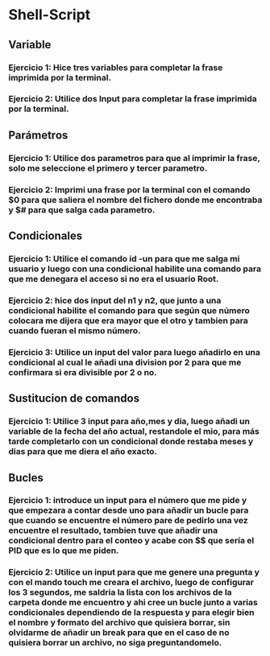 # Shell-Script
## Variable
### Ejercicio 1: Hice tres variables para completar la frase imprimida por la terminal.
### Ejercicio 2: Utilice dos Input para completar la frase imprimida por la terminal.

## Parámetros
### Ejercicio 1: Utilice dos parametros para que al imprimir la frase, solo me seleccione el primero y tercer parametro.
### Ejercicio 2: Imprimi una frase por la terminal con el comando $0 para que saliera el nombre del fichero donde me encontraba y $# para que salga cada parametro.

## Condicionales
### Ejercicio 1: Utilice el comando id -un para que me salga mi usuario y luego con una condicional habilite una comando para que me denegara el acceso si no era el usuario Root.
### Ejercicio 2: hice dos input del n1 y n2, que junto a una condicional habilite el comando para que según que número colocara me dijera que era mayor que el otro y tambien para cuando fueran el mismo número.
### Ejercicio 3: Utilice un input del valor para luego añadirlo en una condicional al cual le añadi una division por 2 para que me confirmara si era divisible por 2 o no.

## Sustitucion de comandos
### Ejercicio 1: Utilice 3 input para año,mes y dia, luego añadi un variable de la fecha del año actual, restandole el mio, para más tarde completarlo con un condicional donde restaba meses y dias para que me diera el año exacto.

## Bucles
### Ejercicio 1: introduce un input para el número que me pide y que empezara a contar desde uno para añadir un bucle para que cuando se encuentre el número pare de pedirlo una vez encuentre el resultado, tambien tuve que añadir una condicional dentro para el conteo y acabe con $$ que sería el PID que es lo que me piden.

### Ejercicio 2: Utilice un input para  que me genere una pregunta y con el mando touch me creara el archivo, luego de configurar los 3 segundos, me saldria la lista con los archivos de la carpeta donde me encuentro y ahi cree un bucle junto a varias condicionales dependiendo de la respuesta y para elegir bien el nombre y formato del archivo que quisiera borrar, sin olvidarme de añadir un break para que en el caso de no quisiera borrar un archivo, no siga preguntandomelo.
